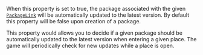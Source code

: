 When this property is set to true, the package associated with the given
[`PackageLink`](https://create.roblox.com/docs/reference/engine/classes/PackageLink) will be automatically updated to the latest version.
By default this property will be false upon creation of a package.

This property would allows you to decide if a given package should be
automatically updated to the latest version when entering a given place.
The game will periodically check for new updates while a place is open.